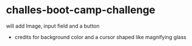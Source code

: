 # challes-boot-camp-challenge
will add Image, input field and a button
+ credits for background color and a cursor shaped like magnifying glass
